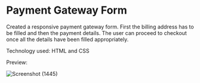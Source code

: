 # Payment Gateway Form
Created a responsive payment gateway form. First the billing address has to be filled and then the payment details. The user can proceed to checkout once all the details have been filled appropriately.

Technology used: HTML and CSS

Preview:

![Screenshot (1445)](https://user-images.githubusercontent.com/120416694/207155368-c273012e-9781-44c1-9a01-13d1284725a8.png)
